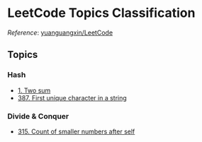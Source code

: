 # LeetCode Topics Classification

*Reference*: [yuanguangxin/LeetCode](https://github.com/yuanguangxin/LeetCode)

## Topics

### Hash
- [1. Two sum](/src/hash/1.two-sum)
- [387. First unique character in a string](/src/hash/387.first-unique-character-in-a-string)

### Divide & Conquer
- [315. Count of smaller numbers after self](/src/divide-conquer/315.count-smaller-numbers-after-self)
